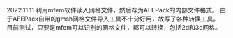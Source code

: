 2022.11.11
利用mfem软件读入网格文件，然后存为AFEPack的内部文件格式。
由于AFEPack自带的gmsh网格文件导入工具不十分好用，故写了各种转换工具。
目前测试，只要是mfem可以识别的网格文件，都可以转换，包括2d和3d网格。

